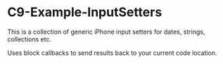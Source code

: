 C9-Example-InputSetters
=======================

This is a collection of generic iPhone input setters for dates, strings, collections etc.

Uses block callbacks to send results back to your current code location.